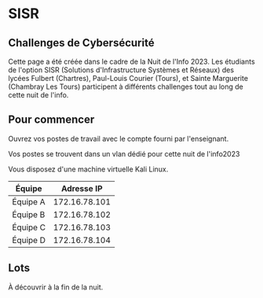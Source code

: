 # SISR

## Challenges de Cybersécurité

Cette page a été créée dans le cadre de la Nuit de l'Info 2023. Les étudiants de l'option SISR (Solutions d'Infrastructure Systèmes et Réseaux) des lycées Fulbert (Chartres), Paul-Louis Courier (Tours), et Sainte Marguerite (Chambray Les Tours) participent à différents challenges tout au long de cette nuit de l'info.

## Pour commencer

Ouvrez vos postes de travail avec le compte fourni par l'enseignant.

Vos postes se trouvent dans un vlan dédié pour cette nuit de l'info2023


 Vous disposez d'une machine virtuelle Kali Linux.

| Équipe      | Adresse IP    |
|-------------|---------------|
| Équipe A    | 172.16.78.101  |
| Équipe B    | 172.16.78.102  |
| Équipe C    | 172.16.78.103  |
| Équipe D    | 172.16.78.104  |

## Lots

À découvrir à la fin de la nuit.
